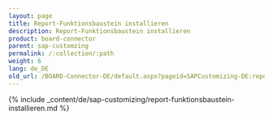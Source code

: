 ```yaml
---
layout: page
title: Report-Funktionsbaustein installieren
description: Report-Funktionsbaustein installieren
product: board-connector
parent: sap-customzing
permalink: /:collection/:path
weight: 6
lang: de_DE
old_url: /BOARD-Connector-DE/default.aspx?pageid=SAPCustomizing-DE:report-funktionsbaustein-installieren
---
```


{% include _content/de/sap-customizing/report-funktionsbaustein-installieren.md  %}